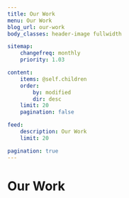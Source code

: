 ```yaml
---
title: Our Work
menu: Our Work
blog_url: our-work
body_classes: header-image fullwidth

sitemap:
    changefreq: monthly
    priority: 1.03

content:
    items: @self.children
    order:
        by: modified
        dir: desc
    limit: 20
    pagination: false

feed:
    description: Our Work
    limit: 20

pagination: true
---
```

<h1>Our Work</h1>